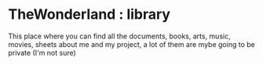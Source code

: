 # TheWonderland : library
This place where you can find all the documents, books, arts, music, movies, sheets about me and my project, a lot of them are mybe going to be private (I'm not sure) 